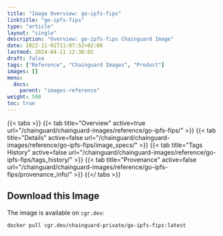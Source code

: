 ```yaml
---
title: "Image Overview: go-ipfs-fips"
linktitle: "go-ipfs-fips"
type: "article"
layout: "single"
description: "Overview: go-ipfs-fips Chainguard Image"
date: 2022-11-01T11:07:52+02:00
lastmod: 2024-04-11 12:38:02
draft: false
tags: ["Reference", "Chainguard Images", "Product"]
images: []
menu: 
  docs: 
    parent: "images-reference"
weight: 500
toc: true
---
```


{{< tabs >}}
{{< tab title="Overview" active=true url="/chainguard/chainguard-images/reference/go-ipfs-fips/" >}}
{{< tab title="Details" active=false url="/chainguard/chainguard-images/reference/go-ipfs-fips/image_specs/" >}}
{{< tab title="Tags History" active=false url="/chainguard/chainguard-images/reference/go-ipfs-fips/tags_history/" >}}
{{< tab title="Provenance" active=false url="/chainguard/chainguard-images/reference/go-ipfs-fips/provenance_info/" >}}
{{</ tabs >}}



<!--overview:start-->

<!--overview:end-->

## Download this Image

The image is available on `cgr.dev`:

```
docker pull cgr.dev/chainguard-private/go-ipfs-fips:latest
```


<!--body:start--><!--body:end-->

